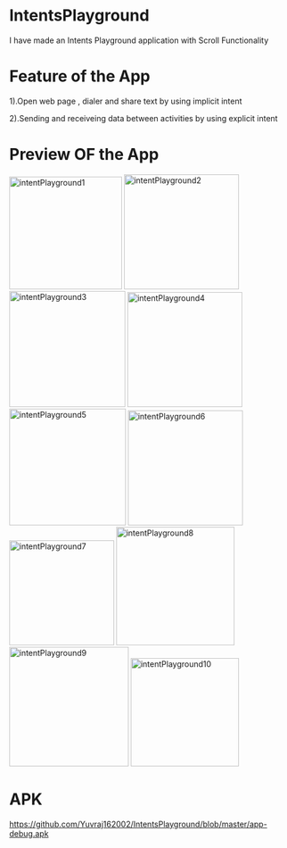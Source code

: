 # IntentsPlayground

I have made an Intents Playground application with Scroll Functionality

# Feature of the App

1).Open web page , dialer and share text by using implicit intent

2).Sending and receiveing data between activities by using explicit intent


# Preview OF the App

<img width="202" alt="intentPlayground1" src="https://user-images.githubusercontent.com/77117240/116596047-9bfdc500-a941-11eb-9804-ade7a1368d5f.png">
<img width="206" alt="intentPlayground2" src="https://user-images.githubusercontent.com/77117240/116596063-9ef8b580-a941-11eb-85e2-c96c95ae7a38.png">
<img width="208" alt="intentPlayground3" src="https://user-images.githubusercontent.com/77117240/116596073-a1f3a600-a941-11eb-8261-f6efd0463032.png">
<img width="206" alt="intentPlayground4" src="https://user-images.githubusercontent.com/77117240/116596100-a750f080-a941-11eb-85b5-69cc8c3e2263.png">
<img width="209" alt="intentPlayground5" src="https://user-images.githubusercontent.com/77117240/116596121-ae77fe80-a941-11eb-83ba-303d9090594b.png">
<img width="206" alt="intentPlayground6" src="https://user-images.githubusercontent.com/77117240/116596137-b172ef00-a941-11eb-8e06-77abea4a6645.png">
<img width="188" alt="intentPlayground7" src="https://user-images.githubusercontent.com/77117240/116596149-b5067600-a941-11eb-9bc7-11b3585244fe.png">
<img width="212" alt="intentPlayground8" src="https://user-images.githubusercontent.com/77117240/116596168-b8016680-a941-11eb-9f52-dfbc5e7f4985.png">
<img width="214" alt="intentPlayground9" src="https://user-images.githubusercontent.com/77117240/116596206-c059a180-a941-11eb-9cb3-f0bb99e0a3a3.png">
<img width="194" alt="intentPlayground10" src="https://user-images.githubusercontent.com/77117240/116596211-c3549200-a941-11eb-9630-329c4eac2e08.png">

# APK

https://github.com/Yuvraj162002/IntentsPlayground/blob/master/app-debug.apk
